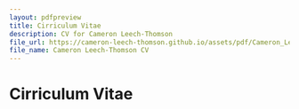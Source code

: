 ```yaml
---
layout: pdfpreview
title: Cirriculum Vitae
description: CV for Cameron Leech-Thomson
file_url: https://cameron-leech-thomson.github.io/assets/pdf/Cameron_Leech-Thomson_CV.pdf
file_name: Cameron Leech-Thomson CV
---
```


# Cirriculum Vitae
